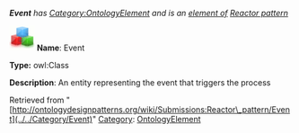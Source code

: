 ___Event__ has [Category:OntologyElement](../../Category/OntologyElement "Category:OntologyElement") and is an [element of](../../Property/ElementOf "Property:ElementOf") [Reactor pattern](../../Submissions/Reactor_pattern "Submissions:Reactor pattern")_


  




[![Class](../../images/thumb/2/27/Class.gif/45px-Class.gif)](../../Image/Class.gif "Class")
__Name__: Event 


__Type:__ owl:Class 


__Description__: An entity representing the event that triggers the process 





Retrieved from "[http://ontologydesignpatterns.org/wiki/Submissions:Reactor\_pattern/Event](../../Category/Event)"
 [Category](http://ontologydesignpatterns.org/wiki/Special:Categories "Special:Categories"): [OntologyElement](../../Category/OntologyElement "Category:OntologyElement")